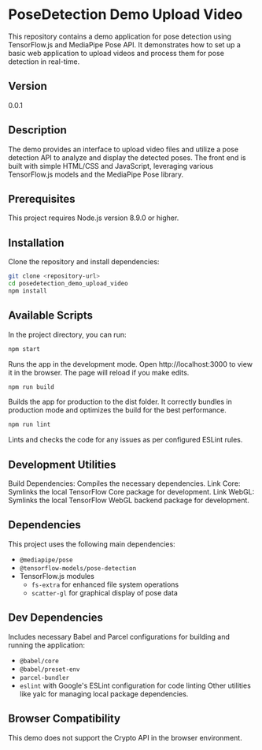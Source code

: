 # PoseDetection Demo Upload Video

This repository contains a demo application for pose detection using TensorFlow.js and MediaPipe Pose API. It demonstrates how to set up a basic web application to upload videos and process them for pose detection in real-time.

## Version

0.0.1

## Description

The demo provides an interface to upload video files and utilize a pose detection API to analyze and display the detected poses. The front end is built with simple HTML/CSS and JavaScript, leveraging various TensorFlow.js models and the MediaPipe Pose library.

## Prerequisites

This project requires Node.js version 8.9.0 or higher.

## Installation

Clone the repository and install dependencies:

```bash
git clone <repository-url>
cd posedetection_demo_upload_video
npm install
```

## Available Scripts

In the project directory, you can run:

```bash
npm start
```

Runs the app in the development mode.
Open http://localhost:3000 to view it in the browser. The page will reload if you make edits.

```bash
npm run build
```

Builds the app for production to the dist folder.
It correctly bundles in production mode and optimizes the build for the best performance.

```bash
npm run lint
```

Lints and checks the code for any issues as per configured ESLint rules.

## Development Utilities

Build Dependencies: Compiles the necessary dependencies.
Link Core: Symlinks the local TensorFlow Core package for development.
Link WebGL: Symlinks the local TensorFlow WebGL backend package for development.

## Dependencies

This project uses the following main dependencies:

- `@mediapipe/pose`
- `@tensorflow-models/pose-detection`
- TensorFlow.js modules
  - `fs-extra` for enhanced file system operations
  - `scatter-gl` for graphical display of pose data

## Dev Dependencies

Includes necessary Babel and Parcel configurations for building and running the application:

- `@babel/core`
- `@babel/preset-env`
- `parcel-bundler`
- `eslint` with Google's ESLint configuration for code linting
  Other utilities like yalc for managing local package dependencies.

## Browser Compatibility

This demo does not support the Crypto API in the browser environment.
